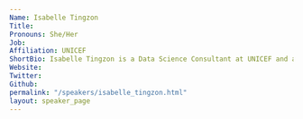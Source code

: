 ```yaml
---
Name: Isabelle Tingzon
Title: 
Pronouns: She/Her 
Job: 
Affiliation: UNICEF
ShortBio: Isabelle Tingzon is a Data Science Consultant at UNICEF and a Disaster and Climate Risk Data Fellow at the World Bank under the Global Facility for Disaster Reduction and Recovery (GFDRR). Her work focuses on the applications of machine learning and Earth observation for socioeconomic development, humanitarian assistance, and disaster response. Her most recent work includes integrating multimodal Earth Observation data such as drone images, LiDAR data, and street-view photos to generate critical exposure datasets in Small Island Developing States (SIDS) under the Digital Earth for Resilient Housing and Infrastructure Project at the World Bank. She also serves as the Technical Lead for AI/ML at Women Who Code Manila and is a Core Member of Climate Change AI.
Website: 
Twitter: 
Github: 
permalink: "/speakers/isabelle_tingzon.html"
layout: speaker_page
---
```


